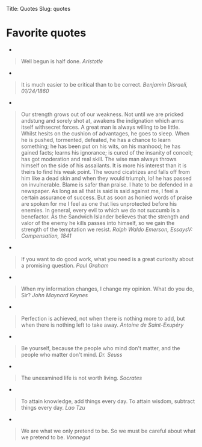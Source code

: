 Title: Quotes
Slug: quotes

Favorite quotes
===============

- 
> Well begun is half done. _Aristotle_

- 
> It is much easier to be critical than to be correct. _Benjamin
> Disraeli, 01/24/1860_

- 
> Our strength grows out of our weakness. Not until we are pricked
> andstung and sorely shot at, awakens the indignation which arms itself
> withsecret forces. A great man is always willing to be little. Whilst
> hesits on the cushion of advantages, he goes to sleep. When he is
> pushed, tormented, defeated, he has a chance to learn something; he
> has been put on his wits, on his manhood; he has gained facts; learns
> his ignorance; is cured of the insanity of conceit; has got moderation
> and real skill. The wise man always throws himself on the side of his
> assailants. It is more his interest than it is theirs to find his weak
> point. The wound cicatrizes and falls off from him like a dead skin
> and when they would triumph, lo! he has passed on invulnerable. Blame
> is safer than praise. I hate to be defended in a newspaper. As long as
> all that is said is said against me, I feel a certain assurance of
> success.  But as soon as honied words of praise are spoken for me I
> feel as one that lies unprotected before his enemies. In general,
> every evil to which we do not succumb is a benefactor.  As the
> Sandwich Islander believes that the strength and valor of the enemy he
> kills passes into himself, so we gain the strength of the temptation
> we resist. _Ralph Waldo Emerson, EssaysV: Compensation, 1841_

- 
> If you want to do good work, what you need is a great curiosity about a promising question. _Paul Graham_

- 
> When my information changes, I change my opinion. What do you do, Sir?
> _John Maynard Keynes_

- 
> Perfection is achieved, not when there is nothing more to add, but
> when there is nothing left to take away. _Antoine de Saint-Exupéry_

- 
> Be yourself, because the people who mind don't matter, and the people
> who matter don't mind. _Dr. Seuss_

- 
> The unexamined life is not worth living. _Socrates_

- 
> To attain knowledge, add things every day. To attain wisdom, subtract
> things every day. _Lao Tzu_

- 
> We are what we only pretend to be. So we must be careful about what we
> pretend to be. _Vonnegut_

